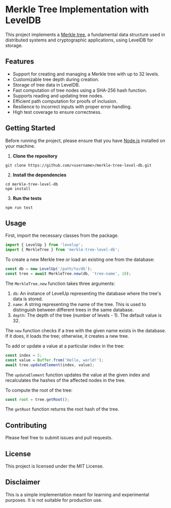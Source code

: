 # Merkle Tree Implementation with LevelDB

This project implements a [Merkle tree](https://en.wikipedia.org/wiki/Merkle_tree), a fundamental data structure used in distributed systems and cryptographic applications, using LevelDB for storage.

## Features
- Support for creating and managing a Merkle tree with up to 32 levels.
- Customizable tree depth during creation.
- Storage of tree data in LevelDB.
- Fast computation of tree nodes using a SHA-256 hash function.
- Supports reading and updating tree nodes.
- Efficient path computation for proofs of inclusion.
- Resilience to incorrect inputs with proper error handling.
- High test coverage to ensure correctness.

## Getting Started

Before running the project, please ensure that you have [Node.js](https://nodejs.org/en/download/) installed on your machine.

1. **Clone the repository**
```
git clone https://github.com/<username>/merkle-tree-level-db.git
```
2. **Install the dependencies**
```
cd merkle-tree-level-db
npm install
```
3. **Run the tests**
```
npm run test
```

## Usage

First, import the necessary classes from the package.

```javascript
import { LevelUp } from 'levelup';
import { MerkleTree } from 'merkle-tree-level-db';
```

To create a new Merkle tree or load an existing one from the database:

```javascript
const db = new LevelUp('/path/to/db');
const tree = await MerkleTree.new(db, 'tree-name', 10);
```

The `MerkleTree.new` function takes three arguments:

1. `db`: An instance of LevelUp representing the database where the tree's data is stored.
2. `name`: A string representing the name of the tree. This is used to distinguish between different trees in the same database.
3. `depth`: The depth of the tree (number of levels - 1). The default value is 32.

The `new` function checks if a tree with the given name exists in the database. If it does, it loads the tree; otherwise, it creates a new tree.

To add or update a value at a particular index in the tree:

```javascript
const index = 5;
const value = Buffer.from('Hello, world!');
await tree.updateElement(index, value);
```

The `updateElement` function updates the value at the given index and recalculates the hashes of the affected nodes in the tree.

To compute the root of the tree:

```javascript
const root = tree.getRoot();
```

The `getRoot` function returns the root hash of the tree.

## Contributing

Please feel free to submit issues and pull requests.

## License

This project is licensed under the MIT License.

## Disclaimer

This is a simple implementation meant for learning and experimental purposes. It is not suitable for production use.